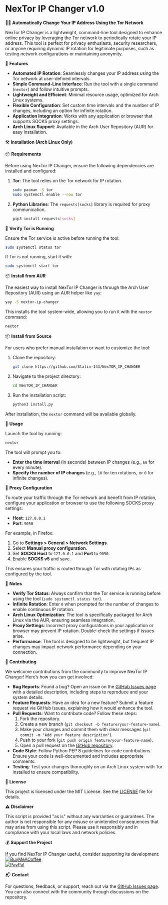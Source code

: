 # NexTor IP Changer v1.0

🕵️‍♂️ **Automatically Change Your IP Address Using the Tor Network**

NexTor IP Changer is a lightweight, command-line tool designed to enhance online privacy by leveraging the Tor network to periodically rotate your IP address. This tool is perfect for privacy enthusiasts, security researchers, or anyone requiring dynamic IP rotation for legitimate purposes, such as testing network configurations or maintaining anonymity.

🚀 **Features**

- **Automated IP Rotation**: Seamlessly changes your IP address using the Tor network at user-defined intervals.
- **Simple Command-Line Interface**: Run the tool with a single command (`nextor`) and follow intuitive prompts.
- **Lightweight and Efficient**: Minimal resource usage, optimized for Arch Linux systems.
- **Flexible Configuration**: Set custom time intervals and the number of IP changes, including an option for infinite rotation.
- **Application Integration**: Works with any application or browser that supports SOCKS proxy settings.
- **Arch Linux Support**: Available in the Arch User Repository (AUR) for easy installation.

🛠️ **Installation (Arch Linux Only)**

📦 **Requirements**

Before using NexTor IP Changer, ensure the following dependencies are installed and configured:

1. **Tor**: The tool relies on the Tor network for IP rotation.
   ```bash
   sudo pacman -S tor
   sudo systemctl enable --now tor
   ```

2. **Python Libraries**: The `requests[socks]` library is required for proxy communication.
   ```bash
   pip3 install requests[socks]
   ```

🔧 **Verify Tor is Running**

Ensure the Tor service is active before running the tool:
```bash
sudo systemctl status tor
```
If Tor is not running, start it with:
```bash
sudo systemctl start tor
```

📦 **Install from AUR**

The easiest way to install NexTor IP Changer is through the Arch User Repository (AUR) using an AUR helper like `yay`:
```bash
yay -S nextor-ip-changer
```

This installs the tool system-wide, allowing you to run it with the `nextor` command:
```bash
nextor
```

📦 **Install from Source**

For users who prefer manual installation or want to customize the tool:

1. Clone the repository:
   ```bash
   git clone https://github.com/Stalin-143/NexTOR_IP_CHANGER
   ```

2. Navigate to the project directory:
   ```bash
   cd NexTOR_IP_CHANGER
   ```

3. Run the installation script:
   ```bash
   python3 install.py
   ```

After installation, the `nextor` command will be available globally.

🧪 **Usage**

Launch the tool by running:
```bash
nextor
```

The tool will prompt you to:
- **Enter the time interval** (in seconds) between IP changes (e.g., `60` for every minute).
- **Specify the number of IP changes** (e.g., `10` for ten rotations, or `0` for infinite changes).

🔌 **Proxy Configuration**

To route your traffic through the Tor network and benefit from IP rotation, configure your application or browser to use the following SOCKS proxy settings:
- **Host**: `127.0.0.1`
- **Port**: `9050`

For example, in Firefox:
1. Go to **Settings > General > Network Settings**.
2. Select **Manual proxy configuration**.
3. Set **SOCKS Host** to `127.0.0.1` and **Port** to `9050`.
4. Enable **SOCKS v5** and save.

This ensures your traffic is routed through Tor with rotating IPs as configured by the tool.

🔔 **Notes**

- **Verify Tor Status**: Always confirm that the Tor service is running before using the tool (`sudo systemctl status tor`).
- **Infinite Rotation**: Enter `0` when prompted for the number of changes to enable continuous IP rotation.
- **Arch Linux Optimization**: The tool is specifically packaged for Arch Linux via the AUR, ensuring seamless integration.
- **Proxy Settings**: Incorrect proxy configurations in your application or browser may prevent IP rotation. Double-check the settings if issues arise.
- **Performance**: The tool is designed to be lightweight, but frequent IP changes may impact network performance depending on your connection.

🌟 **Contributing**

We welcome contributions from the community to improve NexTor IP Changer! Here’s how you can get involved:

- **Bug Reports**: Found a bug? Open an issue on the [GitHub Issues page](https://github.com/Stalin-143/NexTOR_IP_CHANGER/issues) with a detailed description, including steps to reproduce and your system details.
- **Feature Requests**: Have an idea for a new feature? Submit a feature request via GitHub Issues, explaining how it would enhance the tool.
- **Pull Requests**: Want to contribute code? Follow these steps:
  1. Fork the repository.
  2. Create a new branch (`git checkout -b feature/your-feature-name`).
  3. Make your changes and commit them with clear messages (`git commit -m "Add your feature description"`).
  4. Push to your fork (`git push origin feature/your-feature-name`).
  5. Open a pull request on the [GitHub repository](https://github.com/Stalin-143/NexTOR_IP_CHANGER).
- **Code Style**: Follow Python PEP 8 guidelines for code contributions. Ensure your code is well-documented and includes appropriate comments.
- **Testing**: Test your changes thoroughly on an Arch Linux system with Tor installed to ensure compatibility.

📄 **License**

This project is licensed under the MIT License. See the [LICENSE](LICENSE) file for details.

⚠️ **Disclaimer**

This script is provided "as is" without any warranties or guarantees. The author is not responsible for any misuse or unintended consequences that may arise from using this script. Please use it responsibly and in compliance with your local laws and network policies.

💰 **Support the Project**

If you find NexTor IP Changer useful, consider supporting its development:  
[![BuyMeACoffee](https://img.shields.io/badge/Buy%20Me%20a%20Coffee-ffdd00?style=for-the-badge&logo=buy-me-a-coffee&logoColor=black)](https://buymeacoffee.com/stalin143)  
[![PayPal](https://img.shields.io/badge/PayPal-00457C?style=for-the-badge&logo=paypal&logoColor=white)](https://paypal.me/stalinS143)

📬 **Contact**

For questions, feedback, or support, reach out via the [GitHub Issues page](https://github.com/Stalin-143/NexTOR_IP_CHANGER/issues). You can also connect with the community through discussions on the repository.



  



